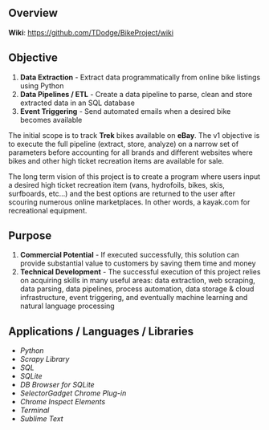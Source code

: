 ## Overview

**Wiki**: https://github.com/TDodge/BikeProject/wiki

## Objective

1. **Data Extraction** - Extract data programmatically from online bike listings using Python
2. **Data Pipelines / ETL** - Create a data pipeline to parse, clean and store extracted data in an SQL database
3. **Event Triggering** - Send automated emails when a desired bike becomes available

The initial scope is to track **Trek** bikes available on **eBay**. The v1 objective is to execute the full pipeline (extract, store, analyze) on a narrow set of parameters before accounting for all brands and different websites where bikes and other high ticket recreation items are available for sale.

The long term vision of this project is to create a program where users input a desired high ticket recreation item (vans, hydrofoils, bikes, skis, surfboards, etc...) and the best options are returned to the user after scouring numerous online marketplaces. In other words, a kayak.com for recreational equipment.

## Purpose
1. **Commercial Potential** - If executed successfully, this solution can provide substantial value to customers by saving them time and money
2. **Technical Development** - The successful execution of this project relies on acquiring skills in many useful areas: data extraction, web scraping, data parsing, data pipelines, process automation, data storage & cloud infrastructure, event triggering, and eventually machine learning and natural language processing

## Applications / Languages / Libraries

 - _Python_
 - _Scrapy Library_
 - _SQL_
 - _SQLite_
 - _DB Browser for SQLite_
 - _SelectorGadget Chrome Plug-in_
 - _Chrome Inspect Elements_
 - _Terminal_
 - _Sublime Text_

